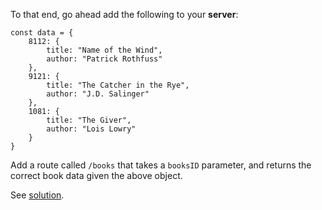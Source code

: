 
To that end, go ahead add the following to your **server**:
```
const data = {
    8112: {
        title: "Name of the Wind",
        author: "Patrick Rothfuss"
    },
    9121: {
        title: "The Catcher in the Rye",
        author: "J.D. Salinger"
    },
    1081: {
        title: "The Giver",
        author: "Lois Lowry"
    }
}
```
  

Add a route called ``/books`` that takes a `booksID` parameter, and returns the correct book data given the above object.

  

See [solution](https://codepen.io/ElevationPen/pen/XLRNXN?editors=0010).